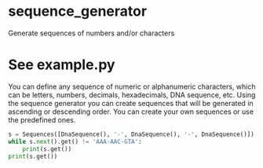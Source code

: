 # sequence_generator
Generate sequences of numbers and/or characters

# See example.py

You can define any sequence of numeric or alphanumeric characters, which can be letters, numbers, decimals, hexadecimals, DNA sequence, etc.
Using the sequence generator you can create sequences that will be generated in ascending or descending order.
You can create your own sequences or use the predefined ones.

```python
s = Sequences([DnaSequence(), '-', DnaSequence(), '-', DnaSequence()])
while s.next().get() != 'AAA-AAC-GTA':
    print(s.get())
print(s.get())
```
